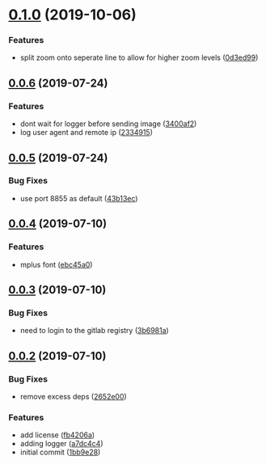 # [0.1.0](https://gitlab.com/blacha/xyz-tile-debug/compare/v0.0.6...v0.1.0) (2019-10-06)


### Features

* split zoom onto seperate line to allow for higher zoom levels ([0d3ed99](https://gitlab.com/blacha/xyz-tile-debug/commit/0d3ed99c06af291753a3bc13bbbb180083af85af))



## [0.0.6](https://gitlab.com/blacha/xyz-tile-debug/compare/v0.0.5...v0.0.6) (2019-07-24)


### Features

* dont wait for logger before sending image ([3400af2](https://gitlab.com/blacha/xyz-tile-debug/commit/3400af21b7a632fbe658d8919c43b14f0cfacd85))
* log user agent and remote ip ([2334915](https://gitlab.com/blacha/xyz-tile-debug/commit/2334915d50c3fa6c4e66483f8c7b49507f406d39))



## [0.0.5](https://gitlab.com/blacha/xyz-tile-debug/compare/v0.0.4...v0.0.5) (2019-07-24)


### Bug Fixes

* use port 8855 as default ([43b13ec](https://gitlab.com/blacha/xyz-tile-debug/commit/43b13ece7ddd4b0603bb6d3ac9558fea2545dd27))



## [0.0.4](https://gitlab.com/blacha/xyz-tile-debug/compare/v0.0.3...v0.0.4) (2019-07-10)


### Features

* mplus font ([ebc45a0](https://gitlab.com/blacha/xyz-tile-debug/commit/ebc45a056f796d71ab51213a761088278314777d))



## [0.0.3](https://gitlab.com/blacha/xyz-tile-debug/compare/v0.0.2...v0.0.3) (2019-07-10)


### Bug Fixes

* need to login to the gitlab registry ([3b6981a](https://gitlab.com/blacha/xyz-tile-debug/commit/3b6981ae89b124aad02ed35153e9f2b06d1676c6))



## [0.0.2](https://gitlab.com/blacha/xyz-tile-debug/compare/1bb9e28a32cdf901b5bd3e0cf6a35eac90a54664...v0.0.2) (2019-07-10)


### Bug Fixes

* remove excess deps ([2652e00](https://gitlab.com/blacha/xyz-tile-debug/commit/2652e005df9703bd13de0ff671a631f35095685b))


### Features

* add license ([fb4206a](https://gitlab.com/blacha/xyz-tile-debug/commit/fb4206a62f788afa5607223e14e961ca8000e694))
* adding logger ([a7dc4c4](https://gitlab.com/blacha/xyz-tile-debug/commit/a7dc4c452d41c4390f7ab4803b63cef62060d5f1))
* initial commit ([1bb9e28](https://gitlab.com/blacha/xyz-tile-debug/commit/1bb9e28a32cdf901b5bd3e0cf6a35eac90a54664))



